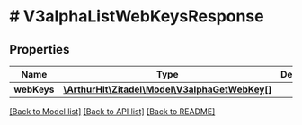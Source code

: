 # # V3alphaListWebKeysResponse

## Properties

Name | Type | Description | Notes
------------ | ------------- | ------------- | -------------
**webKeys** | [**\ArthurHlt\Zitadel\Model\V3alphaGetWebKey[]**](V3alphaGetWebKey.md) |  | [optional]

[[Back to Model list]](../../README.md#models) [[Back to API list]](../../README.md#endpoints) [[Back to README]](../../README.md)

